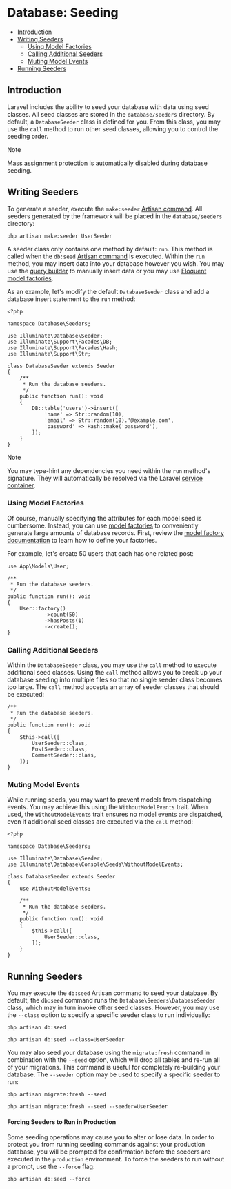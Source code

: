 # Database: Seeding

- [Introduction](#introduction)
- [Writing Seeders](#writing-seeders)
    - [Using Model Factories](#using-model-factories)
    - [Calling Additional Seeders](#calling-additional-seeders)
    - [Muting Model Events](#muting-model-events)
- [Running Seeders](#running-seeders)

<a name="introduction"></a>

## Introduction

Laravel includes the ability to seed your database with data using seed classes.
All seed classes are stored in the `database/seeders` directory. By default,
a `DatabaseSeeder` class is defined for you. From this class, you may use
the `call` method to run other seed classes, allowing you to control the seeding
order.

> [!NOTE]
> [Mass assignment protection](eloquent.md#mass-assignment) is
> automatically disabled during database seeding.

<a name="writing-seeders"></a>

## Writing Seeders

To generate a seeder, execute
the `make:seeder` [Artisan command](artisan.md). All seeders
generated by the framework will be placed in the `database/seeders` directory:

```shell
php artisan make:seeder UserSeeder
```

A seeder class only contains one method by default: `run`. This method is called
when the `db:seed` [Artisan command](artisan.md) is executed.
Within the `run` method, you may insert data into your database however you
wish. You may use the [query builder](queries.md) to manually
insert data or you may
use [Eloquent model factories](eloquent-factories.md).

As an example, let's modify the default `DatabaseSeeder` class and add a
database insert statement to the `run` method:

    <?php

    namespace Database\Seeders;

    use Illuminate\Database\Seeder;
    use Illuminate\Support\Facades\DB;
    use Illuminate\Support\Facades\Hash;
    use Illuminate\Support\Str;

    class DatabaseSeeder extends Seeder
    {
        /**
         * Run the database seeders.
         */
        public function run(): void
        {
            DB::table('users')->insert([
                'name' => Str::random(10),
                'email' => Str::random(10).'@example.com',
                'password' => Hash::make('password'),
            ]);
        }
    }

> [!NOTE]
> You may type-hint any dependencies you need within the `run` method's
> signature. They will automatically be resolved via the
> Laravel [service container](container.md).

<a name="using-model-factories"></a>

### Using Model Factories

Of course, manually specifying the attributes for each model seed is cumbersome.
Instead, you can use [model factories](eloquent-factories.md) to
conveniently generate large amounts of database records. First, review
the [model factory documentation](eloquent-factories.md) to learn
how to define your factories.

For example, let's create 50 users that each has one related post:

    use App\Models\User;

    /**
     * Run the database seeders.
     */
    public function run(): void
    {
        User::factory()
                ->count(50)
                ->hasPosts(1)
                ->create();
    }

<a name="calling-additional-seeders"></a>

### Calling Additional Seeders

Within the `DatabaseSeeder` class, you may use the `call` method to execute
additional seed classes. Using the `call` method allows you to break up your
database seeding into multiple files so that no single seeder class becomes too
large. The `call` method accepts an array of seeder classes that should be
executed:

    /**
     * Run the database seeders.
     */
    public function run(): void
    {
        $this->call([
            UserSeeder::class,
            PostSeeder::class,
            CommentSeeder::class,
        ]);
    }

<a name="muting-model-events"></a>

### Muting Model Events

While running seeds, you may want to prevent models from dispatching events. You
may achieve this using the `WithoutModelEvents` trait. When used,
the `WithoutModelEvents` trait ensures no model events are dispatched, even if
additional seed classes are executed via the `call` method:

    <?php

    namespace Database\Seeders;

    use Illuminate\Database\Seeder;
    use Illuminate\Database\Console\Seeds\WithoutModelEvents;

    class DatabaseSeeder extends Seeder
    {
        use WithoutModelEvents;

        /**
         * Run the database seeders.
         */
        public function run(): void
        {
            $this->call([
                UserSeeder::class,
            ]);
        }
    }

<a name="running-seeders"></a>

## Running Seeders

You may execute the `db:seed` Artisan command to seed your database. By default,
the `db:seed` command runs the `Database\Seeders\DatabaseSeeder` class, which
may in turn invoke other seed classes. However, you may use the `--class` option
to specify a specific seeder class to run individually:

```shell
php artisan db:seed

php artisan db:seed --class=UserSeeder
```

You may also seed your database using the `migrate:fresh` command in combination
with the `--seed` option, which will drop all tables and re-run all of your
migrations. This command is useful for completely re-building your database.
The `--seeder` option may be used to specify a specific seeder to run:

```shell
php artisan migrate:fresh --seed

php artisan migrate:fresh --seed --seeder=UserSeeder
```

<a name="forcing-seeding-production"></a>

#### Forcing Seeders to Run in Production

Some seeding operations may cause you to alter or lose data. In order to protect
you from running seeding commands against your production database, you will be
prompted for confirmation before the seeders are executed in the `production`
environment. To force the seeders to run without a prompt, use the `--force`
flag:

```shell
php artisan db:seed --force
```
